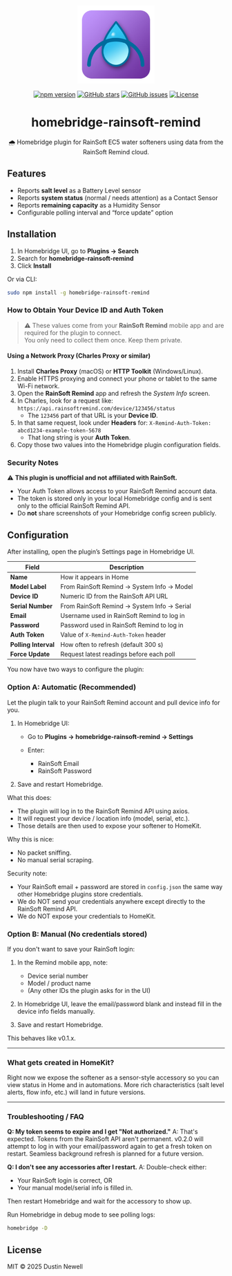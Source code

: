 <p align="center">
  <img src="./homebridge-ui/public/icon.png" width="180" height="180" alt="homebridge-rainsoft-remind icon">
</p>

<p align="center">
  <a href="https://www.npmjs.com/package/homebridge-rainsoft-remind"><img src="https://img.shields.io/npm/v/homebridge-rainsoft-remind.svg?color=cb3837&logo=npm" alt="npm version"></a>
  <a href="https://github.com/dash16/homebridge-rainsoft-remind/stargazers"><img src="https://img.shields.io/github/stars/dash16/homebridge-rainsoft-remind.svg?style=flat&color=ffcc00" alt="GitHub stars"></a>
  <a href="https://github.com/dash16/homebridge-rainsoft-remind/issues"><img src="https://img.shields.io/github/issues/dash16/homebridge-rainsoft-remind.svg?color=yellow" alt="GitHub issues"></a>
  <a href="https://github.com/dash16/homebridge-rainsoft-remind/blob/main/LICENSE"><img src="https://img.shields.io/badge/license-MIT-green.svg" alt="License"></a>
</p>

<h1 align="center">homebridge-rainsoft-remind</h1>
<p align="center"> 🌧️ Homebridge plugin for RainSoft EC5 water softeners using data from the RainSoft Remind cloud.</p>



## Features
- Reports **salt level** as a Battery Level sensor  
- Reports **system status** (normal / needs attention) as a Contact Sensor  
- Reports **remaining capacity** as a Humidity Sensor  
- Configurable polling interval and “force update” option

## Installation
1. In Homebridge UI, go to **Plugins → Search**  
2. Search for **homebridge-rainsoft-remind**  
3. Click **Install**

Or via CLI:
```bash
sudo npm install -g homebridge-rainsoft-remind
```

### How to Obtain Your Device ID and Auth Token

> ⚠️ These values come from your **RainSoft Remind** mobile app and are required for the plugin to connect.  
> You only need to collect them once. Keep them private.

#### Using a Network Proxy (Charles Proxy or similar)
1. Install **Charles Proxy** (macOS) or **HTTP Toolkit** (Windows/Linux).
2. Enable HTTPS proxying and connect your phone or tablet to the same Wi-Fi network.
3. Open the **RainSoft Remind** app and refresh the *System Info* screen.
4. In Charles, look for a request like:
   `https://api.rainsoftremind.com/device/123456/status`
   - The `123456` part of that URL is your **Device ID**.
5. In that same request, look under **Headers** for:
   `X-Remind-Auth-Token: abcd1234-example-token-5678`
   - That long string is your **Auth Token**.
6. Copy those two values into the Homebridge plugin configuration fields.

### Security Notes
⚠️ **This plugin is unofficial and not affiliated with RainSoft.**

- Your Auth Token allows access to your RainSoft Remind account data.
- The token is stored only in your local Homebridge config and is sent only to the official RainSoft Remind API.
- Do **not** share screenshots of your Homebridge config screen publicly.

## Configuration

After installing, open the plugin’s Settings page in Homebridge UI.

| Field                | Description                                 |
| -------------------- | ------------------------------------------- |
| **Name**             | How it appears in Home                      |
| **Model Label**      | From RainSoft Remind → System Info → Model  |
| **Device ID**        | Numeric ID from the RainSoft API URL        |
| **Serial Number**    | From RainSoft Remind → System Info → Serial |
| **Email**    		   | Username used in RainSoft Remind to log in  |
| **Password**    	   | Password used in RainSoft Remind to log in  |
| **Auth Token**       | Value of `X-Remind-Auth-Token` header       |
| **Polling Interval** | How often to refresh (default 300 s)        |
| **Force Update**     | Request latest readings before each poll    |

You now have two ways to configure the plugin:

### Option A: Automatic (Recommended)

Let the plugin talk to your RainSoft Remind account and pull device info for you.

1. In Homebridge UI:

   * Go to **Plugins → homebridge-rainsoft-remind → Settings**
   * Enter:

     * RainSoft Email
     * RainSoft Password

2. Save and restart Homebridge.

What this does:

* The plugin will log in to the RainSoft Remind API using axios.
* It will request your device / location info (model, serial, etc.).
* Those details are then used to expose your softener to HomeKit.

Why this is nice:

* No packet sniffing.
* No manual serial scraping.

Security note:

* Your RainSoft email + password are stored in `config.json` the same way other Homebridge plugins store credentials.
* We do NOT send your credentials anywhere except directly to the RainSoft Remind API.
* We do NOT expose your credentials to HomeKit.

### Option B: Manual (No credentials stored)

If you don't want to save your RainSoft login:

1. In the Remind mobile app, note:

   * Device serial number
   * Model / product name
   * (Any other IDs the plugin asks for in the UI)

2. In Homebridge UI, leave the email/password blank and instead fill in the device info fields manually.

3. Save and restart Homebridge.

This behaves like v0.1.x.

---

### What gets created in HomeKit?

Right now we expose the softener as a sensor-style accessory so you can view status in Home and in automations. More rich characteristics (salt level alerts, flow info, etc.) will land in future versions.

---

### Troubleshooting / FAQ

**Q: My token seems to expire and I get "Not authorized."**
A: That's expected. Tokens from the RainSoft API aren't permanent. v0.2.0 will attempt to log in with your email/password again to get a fresh token on restart. Seamless background refresh is planned for a future version.

**Q: I don't see any accessories after I restart.**
A: Double-check either:

* Your RainSoft login is correct, OR
* Your manual model/serial info is filled in.

Then restart Homebridge and wait for the accessory to show up.

Run Homebridge in debug mode to see polling logs:
```bash
homebridge -D
```
## License

MIT © 2025 Dustin Newell